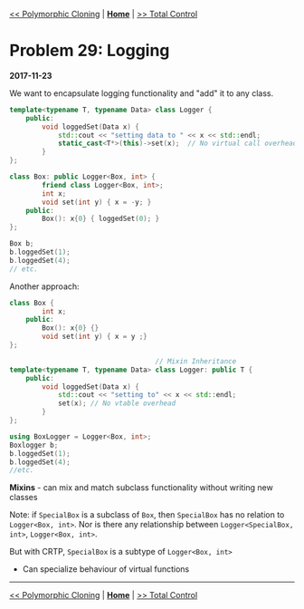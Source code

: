 [<< Polymorphic Cloning](./problem_28.md) | [**Home**](../README.md) | [>> Total Control](./problem_30.md)

# Problem 29: Logging
**2017-11-23**

We want to encapsulate logging functionality and "add" it to any class.

```C++
template<typename T, typename Data> class Logger {
    public:
        void loggedSet(Data x) {
            std::cout << "setting data to " << x << std::endl;
            static_cast<T*>(this)->set(x);  // No virtual call overhead
        }
};

class Box: public Logger<Box, int> {
        friend class Logger<Box, int>;
        int x;
        void set(int y) { x = -y; }
    public:
        Box(): x{0} { loggedSet(0); }
};

Box b;
b.loggedSet(1);
b.loggedSet(4);
// etc.
```

Another approach:

```C++
class Box {
        int x;
    public:
        Box(): x{0} {}
        void set(int y) { x = y ;}
};

                                    // Mixin Inheritance
template<typename T, typename Data> class Logger: public T {
    public:
        void loggedSet(Data x) {
            std::cout << "setting to" << x << std::endl;
            set(x); // No vtable overhead
        } 
};

using BoxLogger = Logger<Box, int>;
Boxlogger b;
b.loggedSet(1);
b.loggedSet(4);
//etc.
```

**Mixins** - can mix and match subclass functionality without writing new classes

Note: if `SpecialBox` is a subclass of `Box`, then `SpecialBox` has no relation to `Logger<Box, int>`. Nor is there any relationship between `Logger<SpecialBox, int>`, `Logger<Box, int>`.

But with CRTP, `SpecialBox` is a subtype of `Logger<Box, int>`
- Can specialize behaviour of virtual functions

---
[<< Polymorphic Cloning](./problem_28.md) | [**Home**](../README.md) | [>> Total Control](./problem_30.md)